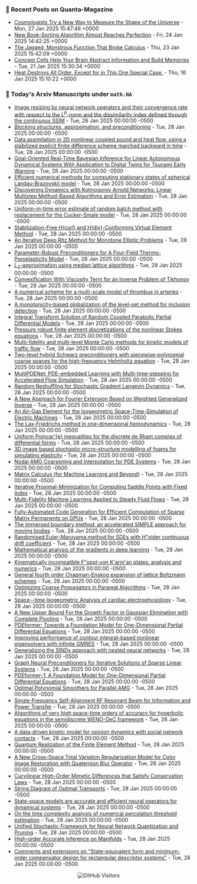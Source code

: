 ### 📝 Recent Posts on Quanta-Magazine
<!-- quanta starts -->
* <a href="https://www.quantamagazine.org/cosmologists-try-a-new-way-to-measure-the-shape-of-the-universe-20250127/">Cosmologists Try a New Way to Measure the Shape of the Universe</a> - Mon, 27 Jan 2025 15:47:46 +0000
* <a href="https://www.quantamagazine.org/new-book-sorting-algorithm-almost-reaches-perfection-20250124/">New Book-Sorting Algorithm Almost Reaches Perfection</a> - Fri, 24 Jan 2025 14:42:25 +0000
* <a href="https://www.quantamagazine.org/the-jagged-monstrous-function-that-broke-calculus-20250123/">The Jagged, Monstrous Function That Broke Calculus</a> - Thu, 23 Jan 2025 15:42:09 +0000
* <a href="https://www.quantamagazine.org/concept-cells-help-your-brain-abstract-information-and-build-memories-20250121/">Concept Cells Help Your Brain Abstract Information and Build Memories</a> - Tue, 21 Jan 2025 15:30:34 +0000
* <a href="https://www.quantamagazine.org/heat-destroys-all-order-except-for-in-this-one-special-case-20250116/">Heat Destroys All Order. Except for in This One Special Case.</a> - Thu, 16 Jan 2025 15:10:22 +0000
<!-- quanta ends -->


### 📝 Today's Arxiv Manuscripts under ``math.NA``
<!-- arxiv-math-na starts -->
* <a href="https://arxiv.org/abs/2501.14857">Image resizing by neural network operators and their convergence rate with respect to the $L^p$-norm and the dissimilarity index defined through the continuous SSIM</a> - Tue, 28 Jan 2025 00:00:00 -0500
* <a href="https://arxiv.org/abs/2501.14874">Blocking structures, approximation, and preconditioning</a> - Tue, 28 Jan 2025 00:00:00 -0500
* <a href="https://arxiv.org/abs/2501.14895">Data assimilation in 2D nonlinear coupled sound and heat flow, using a stabilized explicit finite difference scheme marched backward in time</a> - Tue, 28 Jan 2025 00:00:00 -0500
* <a href="https://arxiv.org/abs/2501.14911">Goal-Oriented Real-Time Bayesian Inference for Linear Autonomous Dynamical Systems With Application to Digital Twins for Tsunami Early Warning</a> - Tue, 28 Jan 2025 00:00:00 -0500
* <a href="https://arxiv.org/abs/2501.15036">Efficient numerical methods for computing stationary states of spherical Landau-Brazovskii model</a> - Tue, 28 Jan 2025 00:00:00 -0500
* <a href="https://arxiv.org/abs/2501.15066">Discovering Dynamics with Kolmogorov Arnold Networks: Linear Multistep Method-Based Algorithms and Error Estimation</a> - Tue, 28 Jan 2025 00:00:00 -0500
* <a href="https://arxiv.org/abs/2501.15152">Uniform-in-time error estimate of random batch method with replacement for the Cucker-Smale model</a> - Tue, 28 Jan 2025 00:00:00 -0500
* <a href="https://arxiv.org/abs/2501.15168">Stabilization-Free H(curl) and H(div)-Conforming Virtual Element Method</a> - Tue, 28 Jan 2025 00:00:00 -0500
* <a href="https://arxiv.org/abs/2501.15186">An Iterative Deep Ritz Method for Monotone Elliptic Problems</a> - Tue, 28 Jan 2025 00:00:00 -0500
* <a href="https://arxiv.org/abs/2501.15292">Parameter-Robust Preconditioners for A Four-Field Thermo-Poroelasticity Model</a> - Tue, 28 Jan 2025 00:00:00 -0500
* <a href="https://arxiv.org/abs/2501.15331">$L_2$-approximation using median lattice algorithms</a> - Tue, 28 Jan 2025 00:00:00 -0500
* <a href="https://arxiv.org/abs/2501.15333">Convexification With Viscosity Term for an Inverse Problem of Tikhonov</a> - Tue, 28 Jan 2025 00:00:00 -0500
* <a href="https://arxiv.org/abs/2501.15335">A numerical scheme for a multi-scale model of thrombus in arteries</a> - Tue, 28 Jan 2025 00:00:00 -0500
* <a href="https://arxiv.org/abs/2501.15887">A monotonicity-based globalization of the level-set method for inclusion detection</a> - Tue, 28 Jan 2025 00:00:00 -0500
* <a href="https://arxiv.org/abs/2501.15943">Integral Transform Solution of Random Coupled Parabolic Partial Differential Models</a> - Tue, 28 Jan 2025 00:00:00 -0500
* <a href="https://arxiv.org/abs/2501.15954">Pressure robust finite element discretizations of the nonlinear Stokes equations</a> - Tue, 28 Jan 2025 00:00:00 -0500
* <a href="https://arxiv.org/abs/2501.15967">Multi-fidelity and multi-level Monte Carlo methods for kinetic models of traffic flow</a> - Tue, 28 Jan 2025 00:00:00 -0500
* <a href="https://arxiv.org/abs/2501.15976">Two-level hybrid Schwarz preconditioners with piecewise-polynomial coarse spaces for the high-frequency Helmholtz equation</a> - Tue, 28 Jan 2025 00:00:00 -0500
* <a href="https://arxiv.org/abs/2501.15987">MultiPDENet: PDE-embedded Learning with Multi-time-stepping for Accelerated Flow Simulation</a> - Tue, 28 Jan 2025 00:00:00 -0500
* <a href="https://arxiv.org/abs/2501.16055">Random Reshuffling for Stochastic Gradient Langevin Dynamics</a> - Tue, 28 Jan 2025 00:00:00 -0500
* <a href="https://arxiv.org/abs/2501.16096">A New Approach for Fourier Extension Based on Weighted Generalized Inverse</a> - Tue, 28 Jan 2025 00:00:00 -0500
* <a href="https://arxiv.org/abs/2501.16099">An Air-Gap Element for the Isogeometric Space-Time-Simulation of Electric Machines</a> - Tue, 28 Jan 2025 00:00:00 -0500
* <a href="https://arxiv.org/abs/2501.16115">The Lax-Friedrichs method in one-dimensional hemodynamics</a> - Tue, 28 Jan 2025 00:00:00 -0500
* <a href="https://arxiv.org/abs/2501.16116">Uniform Poincar'{e} inequalities for the discrete de Rham complex of differential forms</a> - Tue, 28 Jan 2025 00:00:00 -0500
* <a href="https://arxiv.org/abs/2501.16194">3D image based stochastic micro-structure modelling of foams for simulating elasticity</a> - Tue, 28 Jan 2025 00:00:00 -0500
* <a href="https://arxiv.org/abs/2501.16248">Nodal AMG Coarsening and Interpolation for PDE Systems</a> - Tue, 28 Jan 2025 00:00:00 -0500
* <a href="https://arxiv.org/abs/2501.14787">Matrix Calculus (for Machine Learning and Beyond)</a> - Tue, 28 Jan 2025 00:00:00 -0500
* <a href="https://arxiv.org/abs/2501.14840">Iterative Proximal-Minimization for Computing Saddle Points with Fixed Index</a> - Tue, 28 Jan 2025 00:00:00 -0500
* <a href="https://arxiv.org/abs/2501.14870">Multi-Fidelity Machine Learning Applied to Steady Fluid Flows</a> - Tue, 28 Jan 2025 00:00:00 -0500
* <a href="https://arxiv.org/abs/2501.15126">Fully-Automated Code Generation for Efficient Computation of Sparse Matrix Permanents on GPUs</a> - Tue, 28 Jan 2025 00:00:00 -0500
* <a href="https://arxiv.org/abs/2501.15314">The immersed boundary method: an accelerated SIMPLE approach for moving bodies</a> - Tue, 28 Jan 2025 00:00:00 -0500
* <a href="https://arxiv.org/abs/2501.15527">Randomised Euler-Maruyama method for SDEs with H"older continuous drift coefficient</a> - Tue, 28 Jan 2025 00:00:00 -0500
* <a href="https://arxiv.org/abs/2501.15646">Mathematical analysis of the gradients in deep learning</a> - Tue, 28 Jan 2025 00:00:00 -0500
* <a href="https://arxiv.org/abs/2501.15959">Kinematically incompatible F"oppl-von K'arm'an plates: analysis and numerics</a> - Tue, 28 Jan 2025 00:00:00 -0500
* <a href="https://arxiv.org/abs/2302.07535">General fourth order Chapman-Enskog expansion of lattice Boltzmann schemes</a> - Tue, 28 Jan 2025 00:00:00 -0500
* <a href="https://arxiv.org/abs/2311.15320">Optimizing Coarse Propagators in Parareal Algorithms</a> - Tue, 28 Jan 2025 00:00:00 -0500
* <a href="https://arxiv.org/abs/2311.17500">Space--time Isogeometric Analysis of cardiac electrophysiology</a> - Tue, 28 Jan 2025 00:00:00 -0500
* <a href="https://arxiv.org/abs/2312.00994">A New Upper Bound For the Growth Factor in Gaussian Elimination with Complete Pivoting</a> - Tue, 28 Jan 2025 00:00:00 -0500
* <a href="https://arxiv.org/abs/2402.12652">PDEformer: Towards a Foundation Model for One-Dimensional Partial Differential Equations</a> - Tue, 28 Jan 2025 00:00:00 -0500
* <a href="https://arxiv.org/abs/2403.19309">Improving performance of contour integral-based nonlinear eigensolvers with infinite GMRES</a> - Tue, 28 Jan 2025 00:00:00 -0500
* <a href="https://arxiv.org/abs/2404.15742">Generalizing the SINDy approach with nested neural networks</a> - Tue, 28 Jan 2025 00:00:00 -0500
* <a href="https://arxiv.org/abs/2406.00809">Graph Neural Preconditioners for Iterative Solutions of Sparse Linear Systems</a> - Tue, 28 Jan 2025 00:00:00 -0500
* <a href="https://arxiv.org/abs/2407.06664">PDEformer-1: A Foundation Model for One-Dimensional Partial Differential Equations</a> - Tue, 28 Jan 2025 00:00:00 -0500
* <a href="https://arxiv.org/abs/2407.09848">Optimal Polynomial Smoothers for Parallel AMG</a> - Tue, 28 Jan 2025 00:00:00 -0500
* <a href="https://arxiv.org/abs/2411.10151">Single-Frequency Self-Alignment RF Resonant Beam for Information and Power Transfer</a> - Tue, 28 Jan 2025 00:00:00 -0500
* <a href="https://arxiv.org/abs/2501.12994">Algorithms of very high space-time orders of accuracy for hyperbolic equations in the semidiscrete WENO-DeC framework</a> - Tue, 28 Jan 2025 00:00:00 -0500
* <a href="https://arxiv.org/abs/2307.00906">A data-driven kinetic model for opinion dynamics with social network contacts</a> - Tue, 28 Jan 2025 00:00:00 -0500
* <a href="https://arxiv.org/abs/2403.19512">Quantum Realization of the Finite Element Method</a> - Tue, 28 Jan 2025 00:00:00 -0500
* <a href="https://arxiv.org/abs/2405.12114">A New Cross-Space Total Variation Regularization Model for Color Image Restoration with Quaternion Blur Operator</a> - Tue, 28 Jan 2025 00:00:00 -0500
* <a href="https://arxiv.org/abs/2407.01443">Curvilinear High-Order Mimetic Differences that Satisfy Conservation Laws</a> - Tue, 28 Jan 2025 00:00:00 -0500
* <a href="https://arxiv.org/abs/2408.08550">String Diagram of Optimal Transports</a> - Tue, 28 Jan 2025 00:00:00 -0500
* <a href="https://arxiv.org/abs/2409.03231">State-space models are accurate and efficient neural operators for dynamical systems</a> - Tue, 28 Jan 2025 00:00:00 -0500
* <a href="https://arxiv.org/abs/2410.11874">On the time complexity analysis of numerical percolation threshold estimation</a> - Tue, 28 Jan 2025 00:00:00 -0500
* <a href="https://arxiv.org/abs/2412.18184">Unified Stochastic Framework for Neural Network Quantization and Pruning</a> - Tue, 28 Jan 2025 00:00:00 -0500
* <a href="https://arxiv.org/abs/2501.06652">High-order Accurate Inference on Manifolds</a> - Tue, 28 Jan 2025 00:00:00 -0500
* <a href="https://arxiv.org/abs/2501.13445">Comments and extensions on "State-equivalent form and minimum-order compensator design for rectangular descriptor systems"</a> - Tue, 28 Jan 2025 00:00:00 -0500
<!-- arxiv-math-na ends -->

<div align="center">
  
![GitHub Visitors](https://api.visitorbadge.io/api/visitors?path=https%3A%2F%2Fgithub.com%2Flowrank&label=profile%20views&labelColor=%231e1e2e&countColor=%23cba6f7)



</div>
